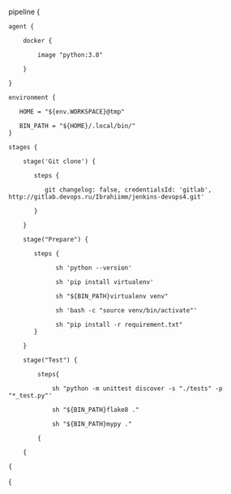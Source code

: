pipeline {

    agent {

        docker {

            image "python:3.8"

        }

    }

    environment {

       HOME = "${env.WORKSPACE}@tmp"

       BIN_PATH = "${HOME}/.local/bin/"
    }

    stages {

        stage('Git clone') {

           steps {

              git changelog: false, credentialsId: 'gitlab', http://gitlab.devops.ru/Ibrahiimm/jenkins-devops4.git'

           }

        }

        stage("Prepare") {

           steps {

                 sh 'python --version'

                 sh 'pip install virtualenv'

                 sh "${BIN_PATH}virtualenv venv"

                 sh 'bash -c "source venv/bin/activate"'

                 sh "pip install -r requirement.txt"
           }

        }

        stage("Test") {

            steps{

                sh "python -m unittest discover -s "./tests" -p "*_test.py"'

                sh "${BIN_PATH}flake8 ."

                sh "${BIN_PATH}mypy ."

            {

        {

    {

{

